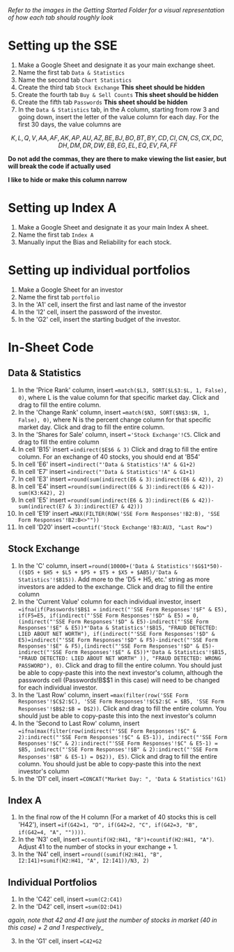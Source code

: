 _Refer to the images in the Getting Started Folder for a visual representation of how each tab should roughly look_

# Setting up the SSE

1. Make a Google Sheet and designate it as your main exchange sheet.
2. Name the first tab `Data & Statistics`
3. Name the second tab `Chart Statistics`
4. Create the third tab `Stock Exchange` **This sheet should be hidden**
5. Create the fourth tab `Buy & Sell Counts` **This sheet should be hidden**
6. Create the fifth tab `Passwords` **This sheet should be hidden**
7. In the `Data & Statistics` tab, in the A column, starting from row 3 and going down, insert the letter of the value column for each day. For the first 30 days, the value columns are

$$
K,
L,
Q,
V,
AA,
AF,
AK,
AP,
AU,
AZ,
BE,
BJ,
BO,
BT,
BY,
CD,
CI,
CN,
CS,
CX,
DC,
DH,
DM,
DR,
DW,
EB,
EG,
EL,
EQ,
EV,
FA,
FF
$$

**Do not add the commas, they are there to make viewing the list easier, but will break the code if actually used**

**I like to hide or make this column narrow**

# Setting up Index A

1. Make a Google Sheet and designate it as your main Index A sheet.
2. Name the first tab `Index A`
3. Manually input the Bias and Reliability for each stock.

# Setting up individual portfolios

1. Make a Google Sheet for an investor
2. Name the first tab `portfolio`
3. In the 'A1' cell, insert the first and last name of the investor
4. In the 'I2' cell, insert the password of the investor.
5. In the 'G2' cell, insert the starting budget of the investor.

# In-Sheet Code

## Data & Statistics

1. In the 'Price Rank' column, insert `=match($L3, SORT($L$3:$L, 1, False), 0)`, where L is the value column for that specific market day. Click and drag to fill the entire column.
2. In the 'Change Rank' column, insert `=match($N3, SORT($N$3:$N, 1, False), 0)`, where N is the percent change column for that specific market day. Click and drag to fill the entire column.
3. In the 'Shares for Sale' column, insert `='Stock Exchange'!C5`. Click and drag to fill the entire column
4. In cell 'B15' insert `=indirect($E$6 & 3)` Click and drag to fill the entire column. For an exchange of 40 stocks, you should end at 'B54'
5. In cell 'E6' insert `=indirect("'Data & Statistics'!A" & G1+2)`
6. In cell 'E7' insert `=indirect("'Data & Statistics'!A" & G1+1)`
7. In cell 'E3' insert `=round(sum(indirect(E6 & 3):indirect(E6 & 42)), 2)`
8. In cell 'E4' insert `=round(sum(indirect(E6 & 3):indirect(E6 & 42))-sum(K3:K42), 2)`
9. In cell 'E5' insert `=round(sum(indirect(E6 & 3):indirect(E6 & 42))-sum(indirect(E7 & 3):indirect(E7 & 42)))`
10. In cell 'E19' insert `=MAX(FILTER(ROW('SSE Form Responses'!B2:B), 'SSE Form Responses'!B2:B<>""))`
11. In cell 'D20' insert `=countif('Stock Exchange'!B3:AU3, "Last Row")`

## Stock Exchange

1. In the 'C' column, insert `=round(10000+('Data & Statistics'!$G$1*50)-(($D5 + $H5 + $L5 + $P5 + $T5 + $X5 + $AB5)/'Data & Statistics'!$B15))`. Add more to the 'D5 + H5, etc.' string as more investors are added to the exchange. Click and drag to fill the entire column
2. In the 'Current Value' column for each individual investor, insert `=ifna(if(Passwords!$B$1 = indirect("'SSE Form Responses'!$F" & E5), if(F5=E5, if(indirect("'SSE Form Responses'!$D" & E5) = 0, (indirect("'SSE Form Responses'!$D" & E5)-indirect("'SSE Form Responses'!$E" & E5))*'Data & Statistics'!$B15, "FRAUD DETECTED: LIED ABOUT NET WORTH"), if(indirect("'SSE Form Responses'!$D" & E5)=indirect("'SSE Form Responses'!$D" & F5)-indirect("'SSE Form Responses'!$E" & F5),(indirect("'SSE Form Responses'!$D" & E5)-indirect("'SSE Form Responses'!$E" & E5))*'Data & Statistics'!$B15, "FRAUD DETECTED: LIED ABOUT NET WORTH" )), "FRAUD DETECTED: WRONG PASSWORD"), 0)`. Click and drag to fill the entire column. You should just be able to copy-paste this into the next investor's column, although the passwords cell (Passwords!B$$1 in this case) will need to be changed for each individual investor. 
3. In the 'Last Row' column, insert `=max(filter(row('SSE Form Responses'!$C$2:$C), 'SSE Form Responses'!$C$2:$C = $B5, 'SSE Form Responses'!$B$2:$B = D$2))`. Click and drag to fill the entire column. You should just be able to copy-paste this into the next investor's column
4. In the 'Second to Last Row' column, insert `=ifna(max(filter(row(indirect("'SSE Form Responses'!$C" & 2):indirect("'SSE Form Responses'!$C" & E5-1)), indirect("'SSE Form Responses'!$C" & 2):indirect("'SSE Form Responses'!$C" & E5-1) = $B5, indirect("'SSE Form Responses'!$B" & 2):indirect("'SSE Form Responses'!$B" & E5-1) = D$2)), E5)`. Click and drag to fill the entire column. You should just be able to copy-paste this into the next investor's column
5. In the 'D1' cell, insert `=CONCAT("Market Day: ", 'Data & Statistics'!G1)`

## Index A

1. In the final row of the H column (For a market of 40 stocks this is cell 'H42'), insert `=if(G42=1, "D", if(G42=2, "C", if(G42=3, "B", if(G42=4, "A", ""))))`.
2. In the 'N3' cell, insert `=countif(H2:H41, "B")+countif(H2:H41, "A")`. Adjust 41 to the number of stocks in your exchange + 1.
3. In the 'N4' cell, insert `=round((sumif(H2:H41, "B", I2:I41)+sumif(H2:H41, "A", I2:I41))/N3, 2)`

## Individual Portfolios

1. In the 'C42' cell, insert `=sum(C2:C41)`
2. In the 'D42' cell, insert `=sum(D2:D41)`

_again, note that 42 and 41 are just the number of stocks in market (40 in this case) + 2 and 1 respectively__

3. In the 'G1' cell, insert `=C42+G2` 

